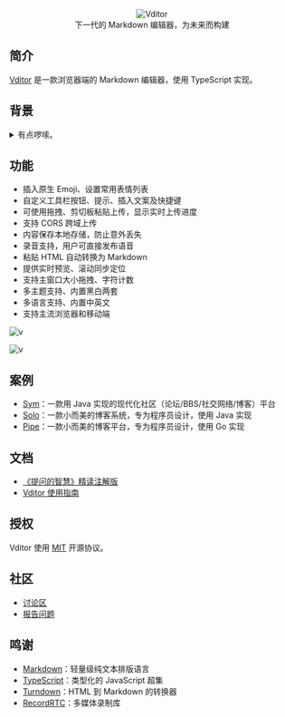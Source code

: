<p align="center">
<img alt="Vditor" src="https://user-images.githubusercontent.com/873584/52320007-9980bf00-2a07-11e9-8acc-0fb5a7fab8c9.png" />
<br>
下一代的 Markdown 编辑器，为未来而构建
</p>

## 简介

[Vditor](https://github.com/b3log/vditor) 是一款浏览器端的 Markdown 编辑器，使用 TypeScript 实现。

## 背景

<details>
<summary>有点啰嗦。</summary>
<br>

我们在开发 [Sym](https://github.com/b3log/symphony) 的初期是直接使用 WYSIWYG 富文本编辑器的。那时候基于 HTML 的编辑器非常流行，项目中引用起来也很方便，也符合用户当时的使用习惯。

后来，Markdown 的崛起逐步改变了大家的排版方式。再加上我们其他几个项目都是面向程序员用户的，所以迁移到 md 上也是大势所趋。我们选择了 [CodeMirror](https://github.com/codemirror/CodeMirror)，这是一款优秀的编辑器，它对开发者提供了丰富的编程接口，对各种浏览器的兼容性也比较好。

再后来，随着我们项目业务需求方面的沉淀，使用 CodeMirror 有时候会感到比较“笨重”。比如要实现 @自动完成用户名列表、插入 Emoji、上传文件等就需要比较深入的二次开发，而这些业务需求恰恰是很多项目场景共有且必备的。

终于，我们决定开始在 Sym 中自己实现编辑器。随着几个版本的迭代，Sym 的编辑器也日趋成熟。在我们运营的社区[黑客派](https://hacpai.com)上陆续有人问我们是否能将编辑器单独抽离出来提供给大家使用。与此同时，我们的前端主程 [V](https://hacpai.com/member/Vanessa) 同学对于维护分散在各个项目中的编辑器也感到有点力不从心，外加她最近在学 TypeScript 正好需要练手实践，所以就决定使用 ts 来实现一个全新的浏览器端 md 编辑器。

于是，Vditor 就这样诞生了。
</details>

## 功能

* 插入原生 Emoji、设置常用表情列表
* 自定义工具栏按钮、提示、插入文案及快捷键
* 可使用拖拽、剪切板粘贴上传，显示实时上传进度
* 支持 CORS 跨域上传
* 内容保存本地存储，防止意外丢失
* 录音支持，用户可直接发布语音
* 粘贴 HTML 自动转换为 Markdown
* 提供实时预览、滚动同步定位
* 支持主窗口大小拖拽、字符计数
* 多主题支持、内置黑白两套
* 多语言支持、内置中英文
* 支持主流浏览器和移动端


![v](https://user-images.githubusercontent.com/970828/52485686-66e7e980-2bf4-11e9-9ad3-e84f1d364351.png)

![v](https://user-images.githubusercontent.com/970828/52489258-bf22e980-2bfc-11e9-8721-9e2bbb91c3f1.png)

## 案例

* [Sym](https://github.com/b3log/symphony)：一款用 Java 实现的现代化社区（论坛/BBS/社交网络/博客）平台
* [Solo](https://github.com/b3log/solo)：一款小而美的博客系统，专为程序员设计，使用 Java 实现
* [Pipe](https://github.com/b3log/pipe)：一款小而美的博客平台，专为程序员设计，使用 Go 实现

## 文档

* [《提问的智慧》精读注解版](https://hacpai.com/article/1536377163156)
* [Vditor 使用指南](https://hacpai.com/article/1549638745630?r=Vanessa)

## 授权

Vditor 使用 [MIT](https://opensource.org/licenses/MIT) 开源协议。

## 社区

* [讨论区](https://hacpai.com/tag/vditor)
* [报告问题](https://github.com/b3log/viditor/issues/new/choose)

## 鸣谢

* [Markdown](https://en.wikipedia.org/wiki/Markdown)：轻量级纯文本排版语言
* [TypeScript](https://github.com/Microsoft/TypeScript)：类型化的 JavaScript 超集
* [Turndown](https://github.com/domchristie/turndown)：HTML 到 Markdown 的转换器
* [RecordRTC](https://github.com/muaz-khan/RecordRTC)：多媒体录制库
